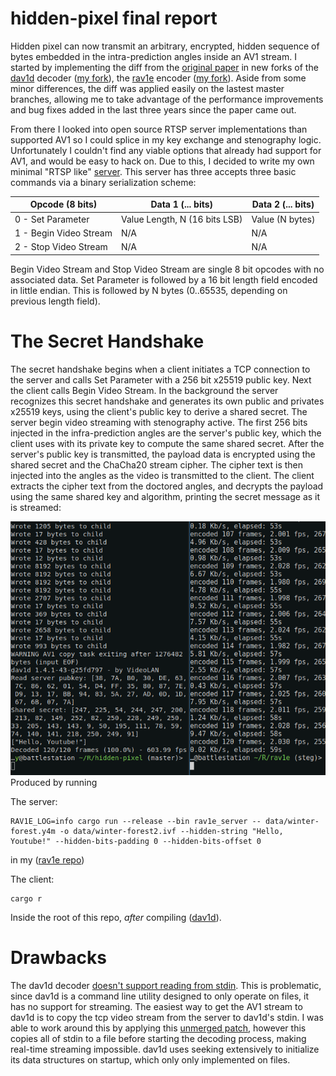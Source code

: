 
# hidden-pixel final report

Hidden pixel can now transmit an arbitrary, encrypted, hidden sequence of bytes embedded in the intra-prediction angles inside an AV1 stream. I started by implementing the diff from the [original paper](https://web.archive.org/web/20220531053704/https://files.catbox.moe/e3f61j.pdf) in new forks of the [dav1d](https://code.videolan.org/videolan/dav1d) decoder ([my fork](https://github.com/TroyNeubauer/dav1d)), the [rav1e](https://github.com/xiph/rav1e) encoder ([my fork](https://github.com/TroyNeubauer/rav1e)). Aside from some minor differences, the diff was applied easily on the lastest master branches, allowing me to take advantage of the performance improvements and bug fixes added in the last three years since the paper came out. 

From there I looked into open source RTSP server implementations than supported AV1 so I could splice in my key exchange and stenography logic. 
Unfortunately I couldn't find any viable options that already had support for AV1, and would be easy to hack on. 
Due to this, I decided to write my own minimal "RTSP like" [server](https://github.com/TroyNeubauer/rav1e/compare/master..steg#diff-6afcea77448a5d32fd8b38bdbce707d55813b468f3f518204d084f235d98c490R1-R797). This server has three accepts three basic commands via a binary serialization scheme:

| Opcode (8 bits)        | Data 1 (... bits)                | Data 2 (... bits) |
| --------               | -------                          | -------           |
| 0 - Set Parameter      | Value Length, N (16 bits LSB)    | Value (N bytes)   |
| 1 - Begin Video Stream | N/A                              | N/A               |
| 2 - Stop Video Stream  | N/A                              | N/A               |

Begin Video Stream and Stop Video Stream are single 8 bit opcodes with no associated data. Set Parameter is followed by a 16 bit length field encoded in little endian. This is followed by N bytes (0..65535, depending on previous length field).

# The Secret Handshake

The secret handshake begins when a client initiates a TCP connection to the server and calls Set Parameter with a 256 bit x25519 public key. Next the client calls Begin Video Stream. In the background the server recognizes this secret handshake and generates its own public and privates x25519 keys, using the client's public key to derive a shared secret. The server begin video streaming with stenography active.
The first 256 bits injected in the infra-prediction angles are the server's public key, which the client uses with its private key to compute the same shared secret. After the server's public key is transmitted, the payload data is encrypted using the shared secret and the ChaCha20 stream cipher. The cipher text is then injected into the angles as the video is transmitted to the client. The client extracts the cipher text from the doctored angles, and decrypts the payload using the same shared key and algorithm, printing the secret message as it is streamed:


![Example of running client and server](https://github.com/TroyNeubauer/hidden-pixel/blob/master/docs/steg_working.png)
Produced by running

The server:
```
RAV1E_LOG=info cargo run --release --bin rav1e_server -- data/winter-forest.y4m -o data/winter-forest2.ivf --hidden-string "Hello, Youtube!" --hidden-bits-padding 0 --hidden-bits-offset 0
```
in my ([rav1e repo](https://github.com/TroyNeubauer/rav1e))

The client:
```
cargo r
```
Inside the root of this repo, _after_ compiling ([dav1d](https://github.com/TroyNeubauer/dav1d)).

# Drawbacks

The dav1d decoder [doesn't support reading from stdin](https://code.videolan.org/videolan/dav1d/-/issues/286). This is problematic, since dav1d is a command line utility designed to only operate on files, it has no support for streaming. The easiest way to get the AV1 stream to dav1d is to copy the tcp video stream from the server to dav1d's stdin. I was able to work around this by applying this [unmerged patch](https://code.videolan.org/videolan/dav1d/-/merge_requests/1188?commit_id=54166c5d6ef946464c7bca0b8d52f9190a2f8406), however this copies all of stdin to a file before starting the decoding process, making real-time streaming impossible. dav1d uses seeking extensively to initialize its data structures on startup, which only only implemented on files.  


